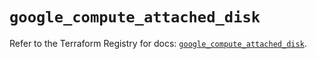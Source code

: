 # `google_compute_attached_disk`

Refer to the Terraform Registry for docs: [`google_compute_attached_disk`](https://registry.terraform.io/providers/hashicorp/google/6.46.0/docs/resources/compute_attached_disk).
